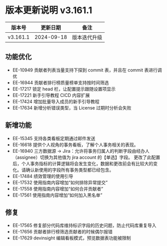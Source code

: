 # 版本更新说明 v3.161.1

| 版本号<br/>   | 更新日期<br/>   | 备注<br/>         |
| ------------- | --------------- | ----------------- |
| v3.161.1<br/> | 2024-09-18<br/> | 版本迭代升级<br/> |

## 功能优化

- EE-10949    贡献者列表当量支持下探到 commit 表，并且在 commit 表进行调优
- EE-16944    贡献者排行榜质量榜单支持按时间筛选
- EE-17217    锁定 head 栏，让配置提示跟随设置项显示
- EE-17221    新手引导教程 CICD 内容扩展
- EE-17424    增加批量导入成员的新手引导教程
- EE-17634    新增分析错误类型，当 License 过期时分析会失败

## 新增功能

- EE-15345    支持各类看板定期通过邮件发送
- EE-16618    提供个人视角的事务看板，了解个人事务相关的表现。
- EE-16940    三方数据源 -> Jira：允许将事务归属人的判断字段由经办人（assignee）切换为其他值为 jira account 的【单选】字段。 更改了此配置后，个人事务指标的计算逻辑将会发生变化，数据和更改前会有比较大的变化。请确认新使用的字段所有事务类型都已经包含。
- EE-17484    绩效管理的使用引导
- EE-17532    使用指南内容增加“如何排除异常提交”
- EE-17558    使用指南内容增加“如何合并贡献者”
- EE-17561    使用指南内容增加“如何加入黑名单”

## 修复

- EE-17565    修复部分代码库维持标识字段的历史问题，防止代码库重复导入
- EE-17656    贡献者排行榜筛选贡献者的时候偶尔报错
- EE-17629    devinsight 编辑看板模式，预览数据表功能被限制

